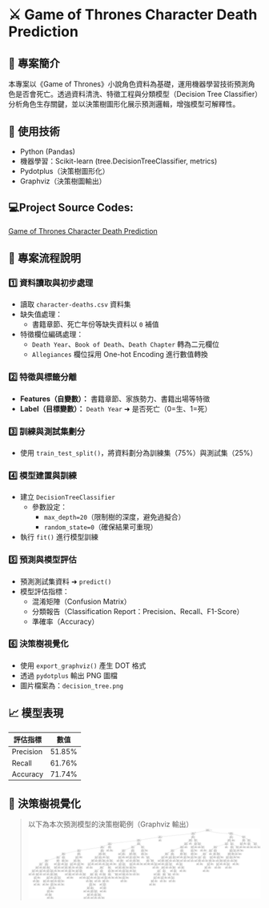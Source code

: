 # ⚔️ Game of Thrones Character Death Prediction

## 📌 專案簡介
本專案以《Game of Thrones》小說角色資料為基礎，運用機器學習技術預測角色是否會死亡。透過資料清洗、特徵工程與分類模型（Decision Tree Classifier）分析角色生存關鍵，並以決策樹圖形化展示預測邏輯，增強模型可解釋性。

## 🔧 使用技術
- Python (Pandas)
- 機器學習：Scikit-learn (tree.DecisionTreeClassifier, metrics)
- Pydotplus（決策樹圖形化）
- Graphviz（決策樹圖輸出）

## 💻Project Source Codes:
[Game of Thrones Character Death Prediction](https://github.com/thegloriachen/Game-of-Thrones-Character-Death-Prediction/blob/main/Game%20of%20Thrones%20Character%20Death%20Prediction.py)

## 🚀 專案流程說明

### 1️⃣ 資料讀取與初步處理
- 讀取 `character-deaths.csv` 資料集  
- 缺失值處理：
  - 書籍章節、死亡年份等缺失資料以 `0` 補值  
- 特徵欄位編碼處理：
  - `Death Year`、`Book of Death`、`Death Chapter` 轉為二元欄位  
  - `Allegiances` 欄位採用 One-hot Encoding 進行數值轉換
    
### 2️⃣ 特徵與標籤分離
- **Features（自變數）：** 書籍章節、家族勢力、書籍出場等特徵  
- **Label（目標變數）：** `Death Year` ➜ 是否死亡（0=生、1=死）

### 3️⃣ 訓練與測試集劃分
- 使用 `train_test_split()`，將資料劃分為訓練集（75%）與測試集（25%）

### 4️⃣ 模型建置與訓練
- 建立 `DecisionTreeClassifier`  
  - 參數設定：
    - `max_depth=20`（限制樹的深度，避免過擬合）
    - `random_state=0`（確保結果可重現）
- 執行 `fit()` 進行模型訓練

### 5️⃣ 預測與模型評估
- 預測測試集資料 ➜ `predict()`  
- 模型評估指標：
  - 混淆矩陣（Confusion Matrix）
  - 分類報告（Classification Report：Precision、Recall、F1-Score）
  - 準確率（Accuracy）

### 6️⃣ 決策樹視覺化
- 使用 `export_graphviz()` 產生 DOT 格式  
- 透過 `pydotplus` 輸出 PNG 圖檔  
- 圖片檔案為：`decision_tree.png`

## 📈 模型表現
| 評估指標        | 數值                 |
|----------------|----------------------|
| Precision      | 51.85%  
| Recall         | 61.76%  
| Accuracy       | 71.74%  

## 🌳 決策樹視覺化
> 以下為本次預測模型的決策樹範例（Graphviz 輸出）
![Decision Tree](decision_tree.png)
